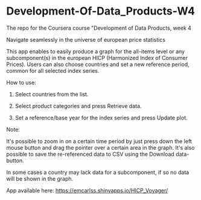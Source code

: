 # Development-Of-Data_Products-W4
The repo for the Coursera course "Development of Data Products, week 4

Navigate seamlessly in the universe of european price statistics

This app enables to easily produce a graph for the all-items level or any subcomponent(s) in the european HICP (Harmonized Index of Consumer Prices). Users can also choose countries and set a new reference period, common for all selected index series. 

How to use:

1. Select countries from the list.

2. Select product categories and press Retrieve data.

3. Set a reference/base year for the index series and press Update plot.


Note:

It's possible to zoom in on a certain time period by just press down the left mouse button and drag the pointer over a certain area in the graph. It's also possible to save the re-referenced data to CSV using the Download data-button.

In some cases a country may lack data for a subcomponent, if so no data will be shown in the graph.

App available here:
https://emcarlss.shinyapps.io/HICP_Voyager/
